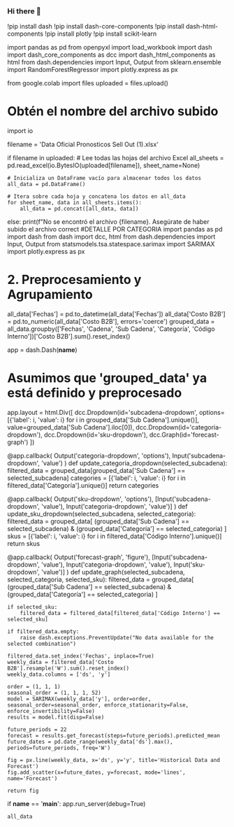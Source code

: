 ### Hi there 👋

!pip install dash
!pip install dash-core-components
!pip install dash-html-components
!pip install plotly
!pip install scikit-learn

import pandas as pd
from openpyxl import load_workbook
import dash
import dash_core_components as dcc
import dash_html_components as html
from dash.dependencies import Input, Output
from sklearn.ensemble import RandomForestRegressor
import plotly.express as px

from google.colab import files
uploaded = files.upload()

# Obtén el nombre del archivo subido
import io

filename = 'Data Oficial Pronosticos Sell Out (1).xlsx'

if filename in uploaded:
    # Lee todas las hojas del archivo Excel
    all_sheets = pd.read_excel(io.BytesIO(uploaded[filename]), sheet_name=None)

    # Inicializa un DataFrame vacío para almacenar todos los datos
    all_data = pd.DataFrame()

    # Itera sobre cada hoja y concatena los datos en all_data
    for sheet_name, data in all_sheets.items():
        all_data = pd.concat([all_data, data])
else:
    print(f"No se encontró el archivo {filename}. Asegúrate de haber subido el archivo correct
#DETALLE POR CATEGORIA
import pandas as pd
import dash
from dash import dcc, html
from dash.dependencies import Input, Output
from statsmodels.tsa.statespace.sarimax import SARIMAX
import plotly.express as px

# 2. Preprocesamiento y Agrupamiento
all_data['Fechas'] = pd.to_datetime(all_data['Fechas'])
all_data['Costo B2B'] = pd.to_numeric(all_data['Costo B2B'], errors='coerce')
grouped_data = all_data.groupby(['Fechas', 'Cadena', 'Sub Cadena', 'Categoría', 'Código Interno'])['Costo B2B'].sum().reset_index()


app = dash.Dash(__name__)

# Asumimos que 'grouped_data' ya está definido y preprocesado
app.layout = html.Div([
    dcc.Dropdown(id='subcadena-dropdown', options=[{'label': i, 'value': i} for i in grouped_data['Sub Cadena'].unique()], value=grouped_data['Sub Cadena'].iloc[0]),
    dcc.Dropdown(id='categoria-dropdown'),
    dcc.Dropdown(id='sku-dropdown'),
    dcc.Graph(id='forecast-graph')
])

@app.callback(
    Output('categoria-dropdown', 'options'),
    Input('subcadena-dropdown', 'value')
)
def update_categoria_dropdown(selected_subcadena):
    filtered_data = grouped_data[grouped_data['Sub Cadena'] == selected_subcadena]
    categories = [{'label': i, 'value': i} for i in filtered_data['Categoría'].unique()]
    return categories

@app.callback(
    Output('sku-dropdown', 'options'),
    [Input('subcadena-dropdown', 'value'),
     Input('categoria-dropdown', 'value')]
)
def update_sku_dropdown(selected_subcadena, selected_categoria):
    filtered_data = grouped_data[
        (grouped_data['Sub Cadena'] == selected_subcadena) &
        (grouped_data['Categoría'] == selected_categoria)
    ]
    skus = [{'label': i, 'value': i} for i in filtered_data['Código Interno'].unique()]
    return skus

@app.callback(
    Output('forecast-graph', 'figure'),
    [Input('subcadena-dropdown', 'value'),
     Input('categoria-dropdown', 'value'),
     Input('sku-dropdown', 'value')]
)
def update_graph(selected_subcadena, selected_categoria, selected_sku):
    filtered_data = grouped_data[
        (grouped_data['Sub Cadena'] == selected_subcadena) &
        (grouped_data['Categoría'] == selected_categoria)
    ]

    if selected_sku:
        filtered_data = filtered_data[filtered_data['Código Interno'] == selected_sku]

    if filtered_data.empty:
        raise dash.exceptions.PreventUpdate("No data available for the selected combination")

    filtered_data.set_index('Fechas', inplace=True)
    weekly_data = filtered_data['Costo B2B'].resample('W').sum().reset_index()
    weekly_data.columns = ['ds', 'y']

    order = (1, 1, 1)
    seasonal_order = (1, 1, 1, 52)
    model = SARIMAX(weekly_data['y'], order=order, seasonal_order=seasonal_order, enforce_stationarity=False, enforce_invertibility=False)
    results = model.fit(disp=False)

    future_periods = 22
    forecast = results.get_forecast(steps=future_periods).predicted_mean
    future_dates = pd.date_range(weekly_data['ds'].max(), periods=future_periods, freq='W')

    fig = px.line(weekly_data, x='ds', y='y', title='Historical Data and Forecast')
    fig.add_scatter(x=future_dates, y=forecast, mode='lines', name='Forecast')

    return fig

if __name__ == '__main__':
    app.run_server(debug=True)


    all_data


    
